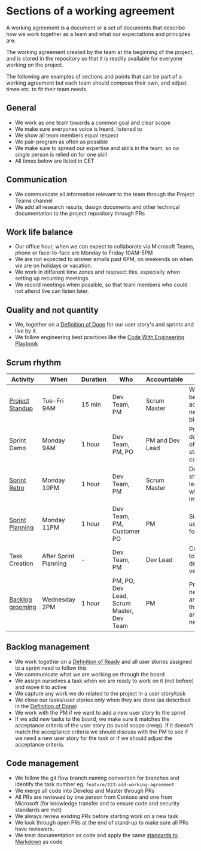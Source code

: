 # Sections of a working agreement

A working agreement is a document or a set of documents that describe how we work together as a team and what our expectations and principles are.

The working agreement created by the team at the beginning of the project, and is stored in the repository so that it is readily available for everyone working on the project.

The following are examples of sections and points that can be part of a working agreement but each team should compose their own, and adjust times etc. to fit their team needs.

## General

- We work as one team towards a common goal and clear scope
- We make sure everyones voice is heard, listened to
- We show all team members equal respect
- We pair-program as often as possible
- We make sure to spread our expertise and skills in the team, so no single person is relied on for one skill
- All times below are listed in CET

## Communication

- We communicate all information relevant to the team through the Project Teams channel
- We add all research results, design documents and other technical documentation to the project repository through PRs

## Work life balance

- Our office hour, when we can expect to collaborate via Microsoft Teams, phone or face-to-face are Monday to Friday 10AM-5PM
- We are not expected to answer emails past 6PM, on weekends on when we are on holidays or vacation.
- We work in different time zones and respsect this, especially when setting up recurring meetings.
- We record meetings when possible, so that team members who could not attend live can listen later.

## Quality and not quantity

- We, together on a [Definition of Done](../definition-of-done/readme.md) for our user story's and sprints and live by it.
- We follow engineering best practices like the [Code With Engineering Playbook](https://github.com/microsoft/code-with-engineering-playbook)

## Scrum rhythm

| Activity | When | Duration | Who | Accountable | Goal |
|-|-|-|-|-|-|
| [Project Standup](./sprint-planning/../../../stand-ups/readme.md) | Tue-Fri 9AM | 15 min | Dev Team, PM | Scrum Master | What has been accomplished, next steps, blockers |
| Sprint Demo | Monday 9AM | 1 hour | Dev Team, PM, PO | PM and Dev Lead | Present work done and sign off on user story completion |
| [Sprint Retro](./../../retrospectives/readme.md) | Monday 10PM | 1 hour | Dev Team, PM | Scrum Master | Dev Teams shares learnings and what can be improved |
| [Sprint Planning](./../../sprint-planning/readme.md) | Monday 11PM | 1 hour | Dev Team, PM, Customer PO | PM | Size and plan user stories for the sprint |
| Task Creation | After Sprint Planning | - | Dev Team, PM | Dev Lead | Create tasks to clarify and determine velocity |
| [Backlog grooming](../../backlog-management/grooming/readme.md) | Wednesday 2PM | 1 hour | PM, PO, Dev Lead, Scrum Master, Dev Team | PM | Prepare for next sprint and ensure that stories are ready for next sprint. |

## Backlog management

- We work together on a [Definition of Ready](../definition-of-ready/readme.md) and all user stories assigned to a sprint need to follow this
- We communicate what we are working on through the board
- We assign ourselves a task when we are ready to work on it (not before) and move it to active
- We capture any work we do related to the project in a user story/task
- We close our tasks/user stories only when they are done (as described in the [Definition of Done](../definition-of-done/readme.md))
- We work with the PM if we want to add a new user story to the sprint
- If we add new tasks to the board, we make sure it matches the acceptance criteria of the user story (to avoid scope creep). If it doesn't match the acceptance criteria we should discuss with the PM to see if we need a new user story for the task or if we should adjust the acceptance criteria.

## Code management

- We follow the git flow branch naming convention for branches and identify the task number eg. `feature/123-add-working-agreement`
- We merge all code into Develop and Master through PRs
- All PRs are reviewed by one person from Contoso and one from Microsoft (for knowledge transfer and to ensure code and security standards are met)
- We always review existing PRs before starting work on a new task
- We look through open PRs at the end of stand-up to make sure all PRs have reviewers.
- We treat documentation as code and apply the same [standards to Markdown](../../code-reviews/recipes/Markdown.md) as code
